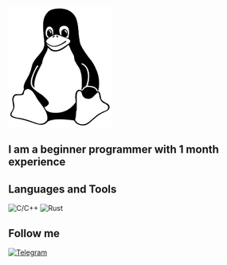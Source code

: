 ![Header](https://github.com/wWeEnNsS/wWeEnNsS/blob/main/assets/images.png)

## I am a beginner programmer with 1 month experience

## Languages and Tools
![С/C++](https://img.shields.io/badge/-C/C++-427ef5?style=for-the-badge&logo=C)
![Rust](https://img.shields.io/badge/-Rust-f54242?style=for-the-badge&logo=Rust)

## Follow me
[![Telegram](https://img.shields.io/badge/-Telegram-090909?style=for-the-badge&logo=telegram&logoColor=27A0D9)](@wWeEnNsSs)